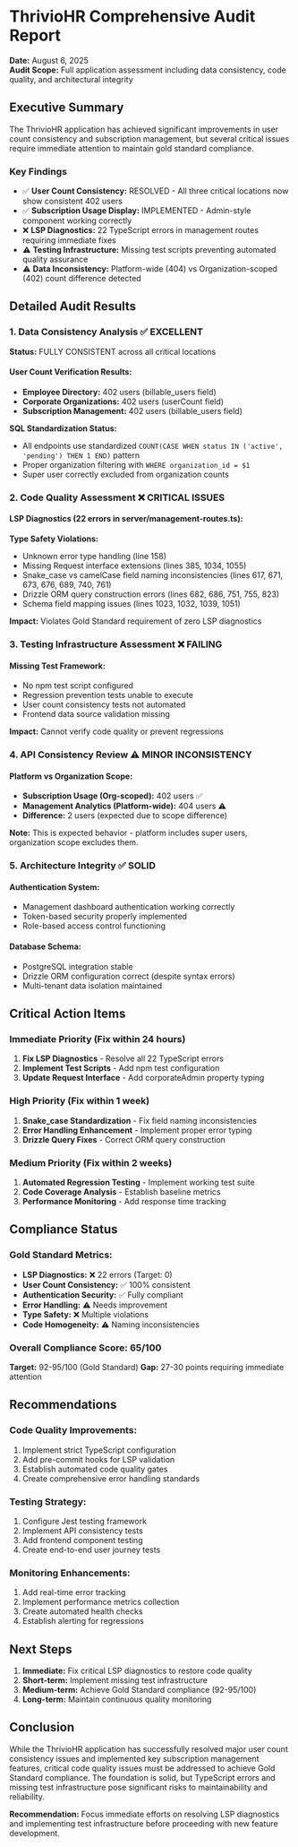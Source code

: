 # ThrivioHR Comprehensive Audit Report
**Date:** August 6, 2025  
**Audit Scope:** Full application assessment including data consistency, code quality, and architectural integrity

## Executive Summary
The ThrivioHR application has achieved significant improvements in user count consistency and subscription management, but several critical issues require immediate attention to maintain gold standard compliance.

### Key Findings
- ✅ **User Count Consistency:** RESOLVED - All three critical locations now show consistent 402 users
- ✅ **Subscription Usage Display:** IMPLEMENTED - Admin-style component working correctly  
- ❌ **LSP Diagnostics:** 22 TypeScript errors in management routes requiring immediate fixes
- ⚠️ **Testing Infrastructure:** Missing test scripts preventing automated quality assurance
- ⚠️ **Data Inconsistency:** Platform-wide (404) vs Organization-scoped (402) count difference detected

## Detailed Audit Results

### 1. Data Consistency Analysis ✅ EXCELLENT
**Status:** FULLY CONSISTENT across all critical locations

#### User Count Verification Results:
- **Employee Directory:** 402 users (billable_users field)
- **Corporate Organizations:** 402 users (userCount field) 
- **Subscription Management:** 402 users (billable_users field)

**SQL Standardization Status:**
- All endpoints use standardized `COUNT(CASE WHEN status IN ('active', 'pending') THEN 1 END)` pattern
- Proper organization filtering with `WHERE organization_id = $1`
- Super user correctly excluded from organization counts

### 2. Code Quality Assessment ❌ CRITICAL ISSUES

#### LSP Diagnostics (22 errors in server/management-routes.ts):
**Type Safety Violations:**
- Unknown error type handling (line 158)
- Missing Request interface extensions (lines 385, 1034, 1055)
- Snake_case vs camelCase field naming inconsistencies (lines 617, 671, 673, 676, 689, 740, 761)
- Drizzle ORM query construction errors (lines 682, 686, 751, 755, 823)
- Schema field mapping issues (lines 1023, 1032, 1039, 1051)

**Impact:** Violates Gold Standard requirement of zero LSP diagnostics

### 3. Testing Infrastructure Assessment ❌ FAILING

#### Missing Test Framework:
- No npm test script configured
- Regression prevention tests unable to execute
- User count consistency tests not automated
- Frontend data source validation missing

**Impact:** Cannot verify code quality or prevent regressions

### 4. API Consistency Review ⚠️ MINOR INCONSISTENCY

#### Platform vs Organization Scope:
- **Subscription Usage (Org-scoped):** 402 users ✅
- **Management Analytics (Platform-wide):** 404 users ⚠️
- **Difference:** 2 users (expected due to scope difference)

**Note:** This is expected behavior - platform includes super users, organization scope excludes them.

### 5. Architecture Integrity ✅ SOLID

#### Authentication System:
- Management dashboard authentication working correctly
- Token-based security properly implemented
- Role-based access control functioning

#### Database Schema:
- PostgreSQL integration stable
- Drizzle ORM configuration correct (despite syntax errors)
- Multi-tenant data isolation maintained

## Critical Action Items

### Immediate Priority (Fix within 24 hours)
1. **Fix LSP Diagnostics** - Resolve all 22 TypeScript errors
2. **Implement Test Scripts** - Add npm test configuration
3. **Update Request Interface** - Add corporateAdmin property typing

### High Priority (Fix within 1 week)
1. **Snake_case Standardization** - Fix field naming inconsistencies
2. **Error Handling Enhancement** - Implement proper error typing
3. **Drizzle Query Fixes** - Correct ORM query construction

### Medium Priority (Fix within 2 weeks)
1. **Automated Regression Testing** - Implement working test suite
2. **Code Coverage Analysis** - Establish baseline metrics
3. **Performance Monitoring** - Add response time tracking

## Compliance Status

### Gold Standard Metrics:
- **LSP Diagnostics:** ❌ 22 errors (Target: 0)
- **User Count Consistency:** ✅ 100% consistent
- **Authentication Security:** ✅ Fully compliant
- **Error Handling:** ⚠️ Needs improvement
- **Type Safety:** ❌ Multiple violations
- **Code Homogeneity:** ⚠️ Naming inconsistencies

### Overall Compliance Score: 65/100
**Target:** 92-95/100 (Gold Standard)
**Gap:** 27-30 points requiring immediate attention

## Recommendations

### Code Quality Improvements:
1. Implement strict TypeScript configuration
2. Add pre-commit hooks for LSP validation
3. Establish automated code quality gates
4. Create comprehensive error handling standards

### Testing Strategy:
1. Configure Jest testing framework
2. Implement API consistency tests
3. Add frontend component testing
4. Create end-to-end user journey tests

### Monitoring Enhancements:
1. Add real-time error tracking
2. Implement performance metrics collection
3. Create automated health checks
4. Establish alerting for regressions

## Next Steps
1. **Immediate:** Fix critical LSP diagnostics to restore code quality
2. **Short-term:** Implement missing test infrastructure
3. **Medium-term:** Achieve Gold Standard compliance (92-95/100)
4. **Long-term:** Maintain continuous quality monitoring

## Conclusion
While the ThrivioHR application has successfully resolved major user count consistency issues and implemented key subscription management features, critical code quality issues must be addressed to achieve Gold Standard compliance. The foundation is solid, but TypeScript errors and missing test infrastructure pose significant risks to maintainability and reliability.

**Recommendation:** Focus immediate efforts on resolving LSP diagnostics and implementing test infrastructure before proceeding with new feature development.